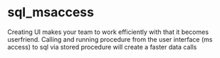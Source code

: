 # sql_msaccess

Creating UI makes your team to work efficiently with that it becomes userfriend. Calling and running procedure from the user interface (ms access) to sql via stored procedure will create a faster data calls
